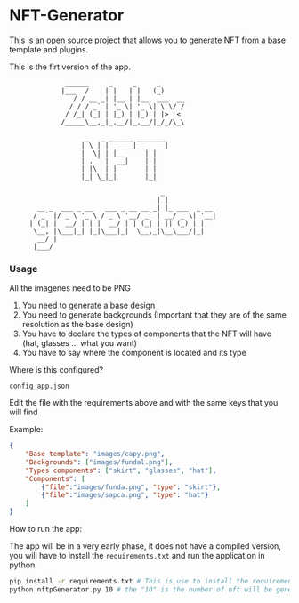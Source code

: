 # NFT-Generator
This is an open source project that allows you to generate NFT from a base template and plugins.

This is the firt version of the app.
```
              ______     _     _     _      
             |___  /    | |   | |   (_)     
                / / __ _| |__ | |__  ___  __
               / / / _` | '_ \| '_ \| \ \/ /
              / /_| (_| | |_) | |_) | |>  < 
             /_____\__,_|_.__/|_.__/|_/_/\_\
                                                               
                   _   _ ______ _______ 
                  | \ | |  ____|__   __|
                  |  \| | |__     | |   
                  | . ` |  __|    | |   
                  | |\  | |       | |   
                  |_| \_|_|       |_|   
                                    
                                      _             
                                     | |            
       __ _  ___ _ __   ___ _ __ __ _| |_ ___  _ __ 
      / _` |/ _ \ '_ \ / _ \ '__/ _` | __/ _ \| '__|
     | (_| |  __/ | | |  __/ | | (_| | || (_) | |   
      \__, |\___|_| |_|\___|_|  \__,_|\__\___/|_|   
       __/ |                                        
      |___/   
```

### **Usage**
All the imagenes need to be PNG
1. You need to generate a base design
2. You need to generate backgrounds (Important that they are of the same resolution as the base design)
3. You have to declare the types of components that the NFT will have (hat, glasses ... what you want)
4. You have to say where the component is located and its type

Where is this configured?
```
config_app.json
```
Edit the file with the requirements above and with the same keys that you will find

Example:
```json
{
    "Base template": "images/capy.png",
    "Backgrounds": ["images/fundal.png"],
    "Types components": ["skirt", "glasses", "hat"],
    "Components": [
        {"file":"images/funda.png", "type": "skirt"},
        {"file":"images/sapca.png", "type": "hat"}
    ]
}
```

How to run the app:

The app will be in a very early phase, it does not have a compiled version, you will have to install the `requirements.txt` and run the application in python

```sh
pip install -r requirements.txt # This is use to install the requirements of the app
python nftpGenerator.py 10 # the "10" is the number of nft will be generated
```
